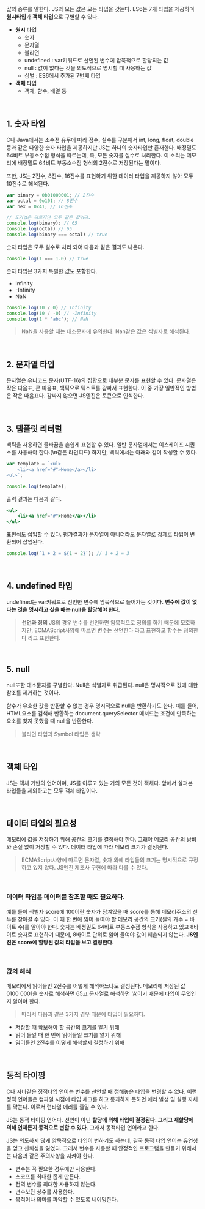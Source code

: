 값의 종류를 말한다. JS의 모든 값은 모든 타입을 갖는다. 
ES6는 7개 타입을 제공하며 **원시타입**과 **객체 타입**으로 구별할 수 있다.

- **원시 타입**
    - 숫자
    - 문자열
    - 불리언
    - undefined : var키워드로 선언된 변수에 암묵적으로 할당되는 값
    - null : 값이 없다는 것을 의도적으로 명시할 때 사용하는 값
    - 심벌 : ES6에서 추가된 7번째 타입
- **객체 타입**
    - 객체, 함수, 배열 등

<br />

## 1. 숫자 타입

C나 Java에서는 소수점 유무에 따라 정수, 실수를 구분해서 int, long, float, double 등과 같은 다양한 숫자 타입을 제공하지만 JS는 하나의 숫자타입만 존재한다. 배정밀도 64비트 부동소수점 형식을 따르는데, 즉, 모든 숫자를 실수로 처리한다. 이 소리는 메모리에 배정밀도 64비트 부동소수점 형식의 2진수로 저장된다는 말이다.

또한, JS는 2진수, 8진수, 16진수를 표현하기 위한 데이터 타입을 제공하지 않아 모두 10진수로 해석된다.

```jsx
var binary = 0b01000001; // 2진수
var octal = 0o101; // 8진수
var hex = 0x41; // 16진수

// 표기법은 다르지만 모두 같은 값이다.
console.log(binary); // 65
console.log(octal) // 65
console.log(binary === octal) // true
```

숫자 타입은 모두 실수로 처리 되어 다음과 같은 결과도 나온다.

```jsx
console.log(1 === 1.0) // true
```

숫자 타입은 3가지 특별한 값도 포함한다.

- Infinity
- -Infinity
- NaN

```jsx
console.log(10 / 0) // Infinity
console.log(10 / -0) // -Infinity
console.log(1 * 'abc'); // NaN
```

> NaN을 사용할 때는 대소문자에 유의한다. Nan같은 값은 식별자로 해석된다.
> 

<br />

## 2. 문자열 타입

문자열은 유니코드 문자(UTF-16)의 집합으로 대부분 문자를 표현할 수 있다. 문자열은 작은 따음표, 큰 따음표, 백틱으로 텍스트를 감싸서 표현한다. 이 중 가장 일반적인 방법은 작은 따음표다. 감싸지 않으면 JS엔진은 토큰으로 인식한다.

<br />

## 3. 템플릿 리터럴

백틱을 사용하면 줄바꿈을 손쉽게 표현할 수 있다. 일반 문자열에서는 이스케이프 시퀀스를 사용해야 한다.(\n같은 라인피드) 하지만, 백틱에서는 아래와 같이 작성할 수 있다.

```jsx
var template = `<ul>
	<li><a href="#">Home</a></li>
<ul>`;

console.log(template);
```

출력 결과는 다음과 같다.

```jsx
<ul>
	<li><a href="#">Home</a></li>
</ul>
```

표현식도 삽입할 수 있다. 평가결과가 문자열이 아니더라도 문자열로 강제로 타입이 변환되어 삽입된다.

```jsx
console.log(`1 + 2 = ${1 + 2}`); // 1 + 2 = 3
```

<br />

## 4. undefined 타입

undefined는 var키워드로 선언한 변수에 암묵적으로 들어가는 것이다. **변수에 값이 없다는 것을 명시하고 싶을 때는 null을 할당해야 한다.**

> **선언과 정의**
JS의 경우 변수를 선언하면 암묵적으로 정의를 하기 때문에 모호하지만, ECMAScript사양에 따르면 변수는 선언한다 라고 표현하고 함수는 정의한다 라고 표현한다.
> 

<br />

## 5. null

null또한 대소문자를 구별한다. Null은 식별자로 취급된다. null은 명시적으로 값에 대한 참조를 제거하는 것이다.

함수가 유효한 값을 반환할 수 없는 경우 명시적으로 null을 반환하기도 한다. 예를 들어, HTML요소를 검색해 반환하는 document.querySelector 메서드는 조건에 만족하는 요소를 찾지 못했을 때 null을 반환한다.

> 불리언 타입과 Symbol 타입은 생략
> 

<br />

## 객체 타입

JS는 객체 기반의 언어이며, JS를 이루고 있는 거의 모든 것이 객체다. 앞에서 살펴본 타입들을 제외하고는 모두 객체 타입이다.

<br />

## 데이터 타입의 필요성

메모리에 값을 저장하기 위해 공간의 크기를 결정해야 한다. 그래야 메모리 공간의 낭비와 손실 없이 저장할 수 있다. 데이터 타입에 따라 메모리 크기가 결정된다.

> ECMAScript사양에 따르면 문자열, 숫자 외에 타입들의 크기는 명시적으로 규정하고 있지 않다. JS엔진 제조사 구현에 따라 다를 수 있다.
> 

<br />

### 데이터 타입은 데이터를 참조할 때도 필요하다.

예를 들어 식별자 score에 100이란 숫자가 담겨있을 때 score를 통해 메모리주소의 선두를 찾아갈 수 있다. 이 때 한 번에 읽어 들여야 할 메모리 공간의 크기(셀의 개수 = 바이트 수)를 알아야 한다. 숫자는 배정밀도 64비트 부동소수점 형식을 사용하고 있고 8바이트 숫자로 표현하기 때문에, 8바이트 단위로 읽어 들여야 값이 훼손되지 않는다. **JS엔진은 score에 할당된 값의 타입을 보고 결정한다.**

<br />

### 값의 해석

메모리에서 읽어들인 2진수를 어떻게 해석하느냐도 결정된다. 메모리에 저장된 값 0100 0001을 숫자로 해석하면 65고 문자열로 해석하면 ‘A’이기 때문에 타입이 무엇인지 알아야 한다.

> 따라서 다음과 같은 3가지 경우 때문에 타입이 필요하다.
- 저장할 때 확보해야 할 공간의 크기를 알기 위해
- 읽어 들일 때 한 번에 읽어들일 크기를 알기 위해
- 읽어들인 2진수를 어떻게 해석할지 결정하기 위해
> 

<br />

## 동적 타이핑

C나 자바같은 정적타입 언어는 변수를 선언할 때 정해놓은 타입을 변경할 수 없다. 이런 정적 언어들은 컴파일 시점에 타입 체크를 하고 통과하지 못하면 에러 발생 및 실행 자체를 막는다. 이로서 런타임 에러를 줄일 수 있다.

JS는 동적 타이핑 언어다. 선언이 아닌 **할당에 의해 타입이 결정된다. 그리고 재할당에 의해 언제든지 동적으로 변할 수 있다.** 그래서 동적타입 언어라고 한다.

JS는 의도하지 않게 암묵적으로 타입이 변하기도 하는데, 결국 동적 타입 언어는 유연성을 얻고 신뢰성을 잃었다. 그래서 변수를 사용할 때 안정적인 프로그램을 만들기 위해서는 다음과 같은 주의사항을 지켜야 한다.

- 변수는 꼭 필요한 경우에만 사용한다.
- 스코프를 최대한 좁게 만든다.
- 전역 변수를 최대한 사용하지 않는다.
- 변수보단 상수를 사용한다.
- 목적이나 의미를 파악할 수 있도록 네이밍한다.